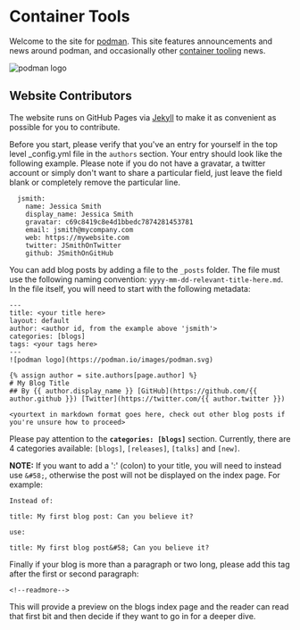 # Container Tools

Welcome to the site for [podman](https://github.com/containers/libpod). This site features announcements and news around podman, and occasionally other [container tooling](https://github.com/containers/) news.

![podman logo](https://github.com/containers/podman.io/blob/master/images/podman.svg)

## Website Contributors

The website runs on GitHub Pages via [Jekyll](https://jekyllrb.com/) to make it as convenient as possible for you to contribute. 

Before you start, please verify that you've an entry for yourself in the top level _config.yml file in the 
`authors` section.  Your entry should look like the following example.  Please note if you do not have a gravatar, a twitter account or simply don't want to share a particular field, just leave the field blank or completely remove the particular line.

```
  jsmith:
    name: Jessica Smith
    display_name: Jessica Smith
    gravatar: c69c8419c8e4d1bbedc7874281453781
    email: jsmith@mycompany.com
    web: https://mywebsite.com
    twitter: JSmithOnTwitter
    github: JSmithOnGitHub
```

You can add blog posts by adding a file to the `_posts` folder. The file must use the following naming convention: `yyyy-mm-dd-relevant-title-here.md`.  In the file itself, you will need to start with the following metadata:


```
---
title: <your title here>
layout: default
author: <author id, from the example above 'jsmith'>
categories: [blogs]
tags: <your tags here>
---
![podman logo](https://podman.io/images/podman.svg)

{% assign author = site.authors[page.author] %}
# My Blog Title
## By {{ author.display_name }} [GitHub](https://github.com/{{ author.github }}) [Twitter](https://twitter.com/{{ author.twitter }})

<yourtext in markdown format goes here, check out other blog posts if you're unsure how to proceed>
```

Please pay attention to the **`categories: [blogs]`** section. Currently, there are 4 categories available: `[blogs]`, `[releases]`, `[talks]` and `[new]`.

**NOTE:** If you want to add a ':' (colon) to your title, you will need to instead use `&#58;`, otherwise the post will not be displayed on the index page.  For example:

```
Instead of:

title: My first blog post: Can you believe it?

use:

title: My first blog post&#58; Can you believe it?
```

Finally if your blog is more than a paragraph or two long, please add this tag after the first or second paragraph:

```
<!--readmore-->
```
This will provide a preview on the blogs index page and the reader can read that first bit and then decide if they want to go in for a deeper dive.

